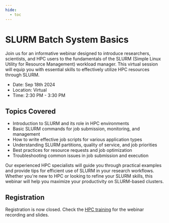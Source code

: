 ```yaml
---
hide:
  - toc
---
```




# SLURM Batch System Basics

Join us for an informative webinar designed to introduce researchers, scientists, and HPC users to the fundamentals of the SLURM (Simple Linux Utility for Resource Management) workload manager. This virtual  session will equip you with essential skills to effectively utilize HPC resources through SLURM.

- Date: Sep 18th 2024
- Location: Virtual
- Time: 2:30 PM - 3:30 PM

## Topics Covered

* Introduction to SLURM and its role in HPC environments
* Basic SLURM commands for job submission, monitoring, and management
* How to write effective job scripts for various application types
* Understanding SLURM partitions, quality of service, and job priorities
* Best practices for resource requests and job optimization
* Troubleshooting common issues in job submission and execution

Our experienced HPC specialists will guide you through practical examples and provide tips for efficient use of SLURM in your research workflows. Whether you're new to HPC or looking to refine your SLURM skills, this webinar will help you maximize your productivity on SLURM-based clusters.

## Registration

Registration is now closed. Check the [HPC training](../../Workshop_and_Training_Videos/index.md#slurm-batch-system-basics) for the webinar recording and slides.
